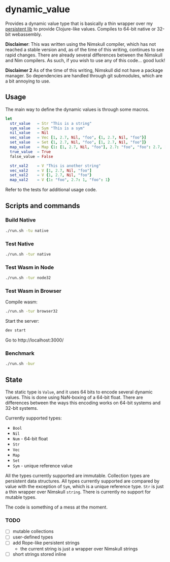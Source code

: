 # dynamic_value

Provides a dynamic value type that is basically a thin wrapper over my [persistent lib](https://github.com/theSherwood/persistent) to provide Clojure-like values. Compiles to 64-bit native or 32-bit webassembly.

**Disclaimer**: This was written using the Nimskull compiler, which has not reached a stable version and, as of the time of this writing, continues to see rapid changes. There are already several differences between the Nimskull and Nim compilers. As such, if you wish to use any of this code... good luck!

**Disclaimer 2** As of the time of this writing, Nimskull did not have a package manager. So dependencies are handled through git submodules, which are a bit annoying to use.

## Usage

The main way to define the dynamic values is through some macros.

```nim
let
  str_value   = Str "This is a string"
  sym_value   = Sym "This is a sym"
  nil_value   = Nil
  vec_value   = Vec [1, 2.7, Nil, "foo", {1, 2.7, Nil, "foo"}]
  set_value   = Set {1, 2.7, Nil, "foo", [1, 2.7, Nil, "foo"]}
  map_value   = Map {1: [1, 2.7, Nil, "foo"], 2.7: "foo", "foo": 2.7, [1, 2.7, Nil, "foo"]: 1}
  true_value  = True
  false_value = False

  str_val2    = V "This is another string"
  vec_val2    = V [1, 2.7, Nil, "foo"]
  set_val2    = V {1, 2.7, Nil, "foo"}
  map_val2    = V {1: "foo", 2.7: 1, "foo": 1}
```

Refer to the tests for additional usage code.

## Scripts and commands

### Build Native

```sh
./run.sh -tu native
```

### Test Native

```sh
./run.sh -tur native
```

### Test Wasm in Node

```sh
./run.sh -tur node32
```

### Test Wasm in Browser

Compile wasm:

```sh
./run.sh -tur browser32
```

Start the server:

```sh
dev start
```

Go to http://localhost:3000/


### Benchmark

```sh
./run.sh -bur
```

## State

The static type is `Value`, and it uses 64 bits to encode several dynamic values. This is done using NaN-boxing of a 64-bit float. There are differences between the ways this encoding works on 64-bit systems and 32-bit systems.

Currently supported types:

- `Bool`
- `Nil`
- `Num`      - 64-bit float
- `Str`
- `Vec`
- `Map`
- `Set`
- `Sym`      - unique reference value

All the types currently supported are immutable. Collection types are persistent data structures. All types currently supported are compared by value with the exception of `Sym`, which is a unique reference type. `Str` is just a thin wrapper over Nimskull `string`. There is currently no support for mutable types.

The code is something of a mess at the moment.

### TODO

- [ ] mutable collections
- [ ] user-defined types
- [ ] add Rope-like persistent strings
  - the current string is just a wrapper over Nimskull strings
- [ ] short strings stored inline
